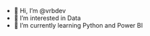 - 👋 Hi, I’m @vrbdev
- 👀 I’m interested in Data
- 🌱 I’m currently learning  Python and Power BI


<!---
vrbdev/vrbdev is a ✨ special ✨ repository because its `README.md` (this file) appears on your GitHub profile.
You can click the Preview link to take a look at your changes.
--->
